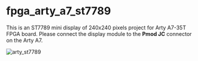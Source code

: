 # fpga_arty_a7_st7789

This is an ST7789 mini display of 240x240 pixels project for Arty A7-35T FPGA board. 
Please connect the display module to the **Pmod JC** connector on the Arty A7.

![arty_st7789](https://github.com/user-attachments/assets/3a54b025-9869-4ea1-940a-8fc95e305e4c)

